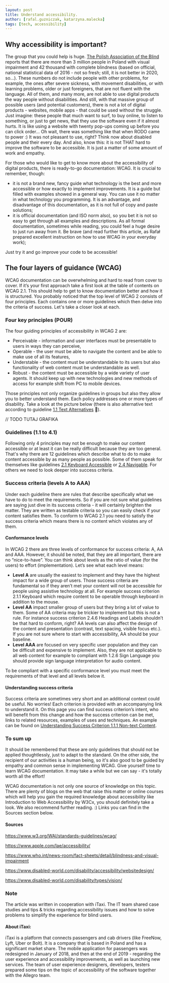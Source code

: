 ```yaml
---
layout: post
title: Understand accessibility.
author: [rafal.guzniczak, katarzyna.malecka]
tags: [tech, accessibility]
---
```


##  Why accessibility is important? 

The group that you could help is huge. [The Polish Association of the Blind](https://pzn.org.pl/) reports that there are more than 3 million people in Poland with visual impairment and 42 thousand with complete blindness (based on official, national statistical data of 2016 - not so fresh; still, it is not better in 2020, so...). These numbers do not include people with other problems, for example, the ones after severe sickness, with movement disabilities, or with learning problems, older or just foreigners, that are not fluent with the language. All of them, and many more, are not able to use digital products the way people without disabilities. And still, with that massive group of possible users (and potential customers), there is not a lot of digital products - websites, mobile apps - that could be used without the struggle. Just imagine: these people that much want to surf, to buy online, to listen to something, or just to get news, that they use the software even if it almost hurts. It is like using a website with twenty pop-ups coming up before you can click order... Oh wait, there was something like that when RODO came to power :) It was not pleasant to use, right? Think now about disabled people and their every day. And also, know this: it is not THAT hard to improve the software to be accessible. It is just a matter of some amount of work and empathy.

For those who would like to get to know more about the accessibility of digital products, there is ready-to-go documentation: WCAG. It is crucial to remember, though:
- it is not a brand new, fancy guide what technology is the best and more accessible or how exactly to implement improvements. It is a guide but filled with examples showed in a general way. You can use it no matter in what technology you programming. It is an advantage, and disadvantage of this documentation, as it is not full of copy and paste solutions;
- it is official documentation (and ISO norm also), so you bet it is not so easy to get through all examples and descriptions. As all formal documentation, sometimes while reading, you could feel a huge desire to just run away from it. Be brave (and read further this article, as Rafał prepared excellent instruction on how to use WCAG in your everyday work);

Just try it and go improve your code to be accessible!


## The four layers of guidance (WCAG)

WCAG documentation can be overwhelming and hard to read from cover to cover. If it’s your first approach take a first look at the table of contents on WCAG 2.1. This should help to get to know documentation better and how it is structured. 
You probably noticed that the top level of WCAG 2 consists of four principles. Each contains one or more guidelines which then delve into the criteria of success. Let's take a closer look at each.

### Four key principles (POUR)

The four guiding principles of accessibility in WCAG 2 are:
- Perceivable - information and user interfaces must be presentable to users in ways they can perceive, 
- Operable - the user must be able to navigate the content and be able to make use of all its features, 
- Understable - the content must be understandable to its users but also functionality of web content must be understandable as well. 
- Robust - the content must be accessible by a wide variety of user agents. It should keep up with new technologies and new methods of access for example shift from PC to mobile devices.

Those principles not only organize guidelines in groups but also they allow you to better understand them. Each policy addresses one or more types of disability. Take a look at the picture below (there is also alternative text according to guideline [1.1 Text Alternatives](https://www.w3.org/TR/WCAG21/#text-alternatives) 🙂).

// TODO TUTAJ GRAFIKA

### Guidelines (1.1 to 4.1)

Following only 4 principles may not be enough to make our content accessible or at least it can be really difficult because they are too general. That's why there are 12 guidelines which describe what to do to make content accessible by as many people as possible. Some of them speak for themselves like guidelines [2.1 Keyboard Accessible](https://www.w3.org/TR/WCAG21/#keyboard-accessible) or [2.4 Navigable](https://www.w3.org/TR/WCAG21/#navigable). For others we need to look deeper into success criteria. 

### Success criteria (levels A to AAA)

Under each guideline there are rules that describe specifically what we have to do to meet the requirements. So if you are not sure what guidelines are saying just dive in its success criteria - it will certainly brighten the matter. They are written as testable criteria so you can easily check if your content satisfies them. To conform to WCAG 2.1 you need to satisfy the success criteria which means there is no content which violates any of them. 

#### Conformance levels

In WCAG 2 there are three levels of conformance for success criteria: A, AA and AAA. However, it should be noted, that they are all important, there are no “nice-to-have”.
You can think about levels as the ratio of value (for the users) to effort (implementation).
Let’s see what each level means:
- **Level A** are usually the easiest to implement and they have the highest impact for a wide group of users. Those success criteria are fundamental so if they aren’t met your content will not be accessible for people using assistive technology at all. For example success criterion 2.1.1 Keyboard which require content to be operable through keyboard in addition to the mouse.
- **Level AA** impact smaller group of users but they bring a lot of value to them. Some of AA criteria may be trickier to implement but this is not a rule. For instance success criterion 2.4.6 Headings and Labels shouldn’t be that hard to conform, right? AA levels can also affect the design of the content and presentation (contrast, text spacing, visible focus etc.). If you are not sure where to start with accessibility, AA should be your baseline.
- **Level AAA** are focused on very specific user population and they can be difficult and expensive to implement. Also, they are not applicable to all web content for example to compliant with 1.2.6 Sign Language you should provide sign language interpretation for audio content.

To be compliant with a specific conformance level you must meet the requirements of that level and all levels below it. 

#### Understanding success criteria

Success criteria are sometimes very short and an additional context could be useful. No worries! Each criterion is provided with an accompanying link to understand it. On this page you can find success criterion’s intent, who will benefit from this change and how the success criterion can be met, links to related resources, examples of uses and techniques. An example can be found on [Understanding Success Criterion 1.1.1 Non-text Content](https://www.w3.org/WAI/WCAG21/Understanding/non-text-content.html). 

### To sum up

It should be remembered that these are only guidelines that should not be applied thoughtlessly, just to adapt to the standard. On the other side, the recipient of our activities is a human being, so it's also good to be guided by empathy and common sense in implementing WCAG. Give yourself time to learn WCAG documentation. It may take a while but we can say - it's totally worth all the effort!

WCAG documentation is not only one source of knowledge on this topic.
There are plenty of blogs on the web that raise this matter or online courses which will help you gain the required knowledge about accessibility like Introduction to Web Accessibility by W3Cx, you should definitely take a look. We also recommend further reading. :) Links you can find in the Sources section below. 

#### Sources
https://www.w3.org/WAI/standards-guidelines/wcag/

https://www.apple.com/lae/accessibility/

https://www.who.int/news-room/fact-sheets/detail/blindness-and-visual-impairment

https://www.disabled-world.com/disability/accessibility/websitedesign/

https://www.disabled-world.com/disability/types/vision/

### Note
The article was written in cooperation with iTaxi. The IT team shared case studies and tips & tricks regarding accessibility issues and how to solve problems to simplify the experience for blind users.

#### About iTaxi:
iTaxi is a platform that connects passengers and cab drivers (like FreeNow, Lyft, Uber or Bolt). It is a company that is based in Poland and has a significant market share. The mobile application for passengers was redesigned in January of 2018, and then at the end of 2019 - regarding the user experience and accessibility improvements, as well as launching new services. The team of user experience designers, developers, testers prepared some tips on the topic of accessibility of the software together with the Allegro team.